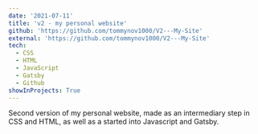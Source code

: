 ```yaml
---
date: '2021-07-11'
title: 'v2 - my personal website'
github: 'https://github.com/tommynov1000/V2---My-Site'
external: 'https://github.com/tommynov1000/V2---My-Site'
tech:
  - CSS
  - HTML
  - JavaScript
  - Gatsby
  - Github
showInProjects: True
---
```


Second version of my personal website, made as an intermediary step in CSS and HTML, as well as a started into Javascript and Gatsby.